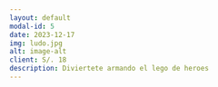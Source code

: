 ```yaml
---
layout: default
modal-id: 5
date: 2023-12-17
img: ludo.jpg
alt: image-alt
client: S/. 18
description: Diviertete armando el lego de heroes
---
```


